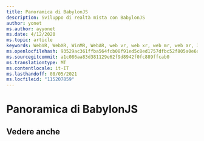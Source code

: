 ```yaml
---
title: Panoramica di BabylonJS
description: Sviluppo di realtà mista con BabylonJS
author: yonet
ms.author: ayyonet
ms.date: 4/12/2020
ms.topic: article
keywords: WebVR, WebXR, WinMR, WebAR, web vr, web xr, web mr, web ar, 360, 360 video, 360 video, 360 foto, 360 foto, 360 contenuti, web immersivo, immersiveweb, IW
ms.openlocfilehash: 93529ac361ffba564fcb08f91ed5c8ed1757dfbc52f805a0e6ab0199145d7c7f
ms.sourcegitcommit: a1c086aa83d381129e62f9d8942f0fc889ffcab0
ms.translationtype: MT
ms.contentlocale: it-IT
ms.lasthandoff: 08/05/2021
ms.locfileid: "115207859"
---
```

# <a name="babylonjs-overview"></a>Panoramica di BabylonJS

## <a name="see-also"></a>Vedere anche

